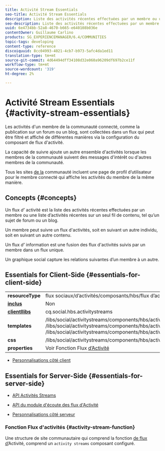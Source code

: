 ```yaml
---
title: Activité Stream Essentials
seo-title: Activité Stream Essentials
description: Liste des activités récentes effectuées par un membre ou une liste d'activités récentes sur un seul thread de contenu
seo-description: Liste des activités récentes effectuées par un membre ou une liste d'activités récentes sur un seul thread de contenu
uuid: 6e4734bb-52a8-4670-b665-e640108b036e
contentOwner: Guillaume Carlino
products: SG_EXPERIENCEMANAGER/6.4/COMMUNITIES
topic-tags: developing
content-type: reference
discoiquuid: 8cc04993-4021-4cb7-b973-5afc4da1ed11
translation-type: tm+mt
source-git-commit: 4d64494dff34108d32e060a96209df697b2ce11f
workflow-type: tm+mt
source-wordcount: '319'
ht-degree: 2%

---
```



# Activité Stream Essentials {#activity-stream-essentials}

Les activités d&#39;un membre de la communauté connecté, comme la publication sur un forum ou un blog, sont collectées dans un flux qui peut être filtré et affiché de différentes manières via la configuration du composant de flux d&#39;activité.

La capacité de suivre ajoute un autre ensemble d&#39;activités lorsque les membres de la communauté suivent des messages d&#39;intérêt ou d&#39;autres membres de la communauté.

Tous les sites [de la](overview.md#communitiessites) communauté incluent une page de profil d’utilisateur pour le membre connecté qui affiche les activités du membre de la même manière.

## Concepts {#concepts}

Un flux *d’* activité est la liste des activités récentes effectuées par un membre ou une liste d’activités récentes sur un seul fil de contenu, tel qu’un sujet de forum ou un blog.

Un membre peut suivre un flux d&#39;activités, soit en suivant un autre individu, soit en suivant un autre contenu.

Un flux *d&#39;* information est une fusion des flux d&#39;activités suivis par un membre dans un flux unique.

Un graphique [](essentials-socialgraph.md) social capture les relations suivantes d’un membre à un autre.

## Essentials for Client-Side {#essentials-for-client-side}

<table> 
 <tbody>
  <tr>
   <td> <strong>resourceType</strong></td> 
   <td>flux sociaux/d’activités/composants/hbs/flux d’activités</td> 
  </tr>
  <tr>
   <td> <a href="scf.md#add-or-include-a-communities-component"><strong>inclus</strong></a></td> 
   <td>Non</td> 
  </tr>
  <tr>
   <td> <a href="clientlibs.md"><strong>clientllibs</strong></a></td> 
   <td>cq.social.hbs.activitystreams</td> 
  </tr>
  <tr>
   <td> <strong>templates</strong></td> 
   <td> /libs/social/activitystreams/components/hbs/activitystreams/activitystreams.hbs<br /> /libs/social/activitystreams/components/hbs/activitystreams/activity/activity-title.hbs<br /> /libs/social/activitystreams/components/hbs/activitystreams/activity/activity.hbs</td> 
  </tr>
  <tr>
   <td> <strong>css</strong></td> 
   <td> /libs/social/activitystreams/components/hbs/activitystreams/clientlibs/activitystreams.css</td> 
  </tr>
  <tr>
   <td><strong> properties</strong></td> 
   <td>Voir Fonction Flux <a href="activities.md">d’Activité</a></td> 
  </tr>
 </tbody>
</table>

* [Personnalisations côté client](client-customize.md)

## Essentials for Server-Side {#essentials-for-server-side}

* [API Activités Streams](https://helpx.adobe.com/experience-manager/6-4/sites/developing/using/reference-materials/javadoc/com/adobe/cq/social/activitystreams/api/package-frame.html)

* [API du module d&#39;écoute des flux d&#39;Activité](https://helpx.adobe.com/experience-manager/6-4/sites/developing/using/reference-materials/javadoc/com/adobe/cq/social/activitystreams/listener/api/package-frame.html)

* [Personnalisations côté serveur](server-customize.md)

### Fonction Flux d&#39;activités {#activity-stream-function}

Une structure de site communautaire qui comprend la fonction [de flux d’](functions.md#activity-stream-function)Activité, comprend un `activity streams` composant configuré.
